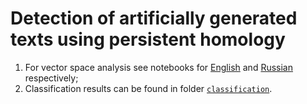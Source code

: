 # Detection of artificially generated texts using persistent homology

1. For vector space analysis see notebooks for [English](https://github.com/quynhu-d/stb-tda/blob/main/notebooks/EN_Text_vs_Hole.ipynb) and [Russian](https://github.com/quynhu-d/stb-tda/blob/main/notebooks/RU_Text_vs_Hole.ipynb) respectively;
2. Classification results can be found in folder [`classification`](https://github.com/quynhu-d/stb-tda/tree/main/classification).
